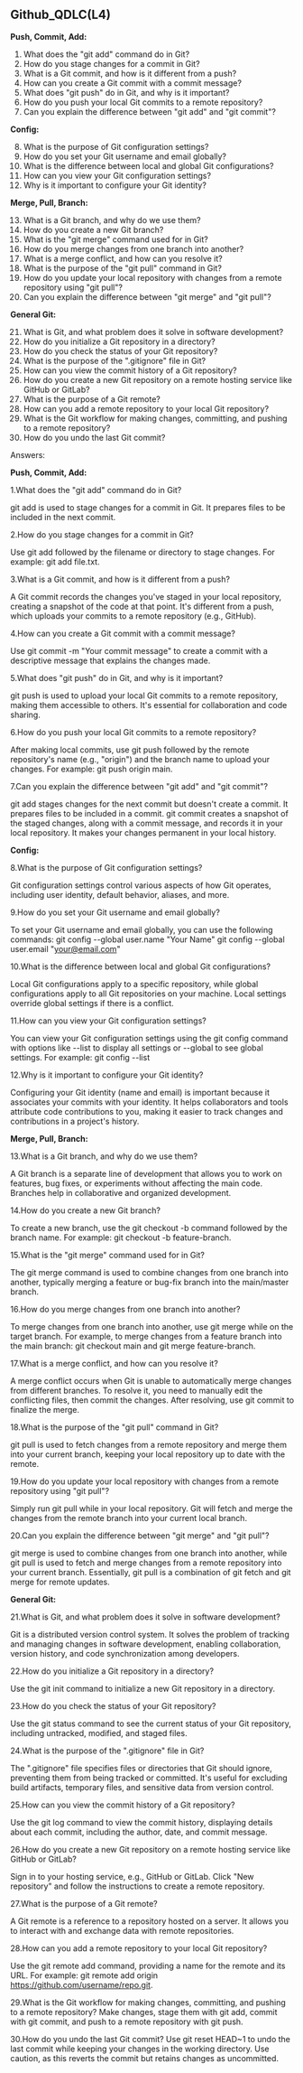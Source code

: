 ## Github_QDLC(L4)

**Push, Commit, Add:**

1. What does the "git add" command do in Git?
2. How do you stage changes for a commit in Git?
3. What is a Git commit, and how is it different from a push?
4. How can you create a Git commit with a commit message?
5. What does "git push" do in Git, and why is it important?
6. How do you push your local Git commits to a remote repository?
7. Can you explain the difference between "git add" and "git commit"?

**Config:**

8. What is the purpose of Git configuration settings?
9. How do you set your Git username and email globally?
10. What is the difference between local and global Git configurations?
11. How can you view your Git configuration settings?
12. Why is it important to configure your Git identity?

**Merge, Pull, Branch:**

13. What is a Git branch, and why do we use them?
14. How do you create a new Git branch?
15. What is the "git merge" command used for in Git?
16. How do you merge changes from one branch into another?
17. What is a merge conflict, and how can you resolve it?
18. What is the purpose of the "git pull" command in Git?
19. How do you update your local repository with changes from a remote repository using "git pull"?
20. Can you explain the difference between "git merge" and "git pull"?

**General Git:**

21. What is Git, and what problem does it solve in software development?
22. How do you initialize a Git repository in a directory?
23. How do you check the status of your Git repository?
24. What is the purpose of the ".gitignore" file in Git?
25. How can you view the commit history of a Git repository?
26. How do you create a new Git repository on a remote hosting service like GitHub or GitLab?
27. What is the purpose of a Git remote?
28. How can you add a remote repository to your local Git repository?
29. What is the Git workflow for making changes, committing, and pushing to a remote repository?
30. How do you undo the last Git commit?


Answers:


**Push, Commit, Add:**

1.What does the "git add" command do in Git?

git add is used to stage changes for a commit in Git. It prepares files to be included in the next commit.

2.How do you stage changes for a commit in Git?

Use git add followed by the filename or directory to stage changes. For example: git add file.txt.

3.What is a Git commit, and how is it different from a push?

A Git commit records the changes you've staged in your local repository, creating a snapshot of the code at that point. It's different from a push, which uploads your commits to a remote repository (e.g., GitHub).

4.How can you create a Git commit with a commit message?

Use git commit -m "Your commit message" to create a commit with a descriptive message that explains the changes made.

5.What does "git push" do in Git, and why is it important?

git push is used to upload your local Git commits to a remote repository, making them accessible to others. It's essential for collaboration and code sharing.

6.How do you push your local Git commits to a remote repository?

After making local commits, use git push followed by the remote repository's name (e.g., "origin") and the branch name to upload your changes. For example: git push origin main.

7.Can you explain the difference between "git add" and "git commit"?

git add stages changes for the next commit but doesn't create a commit. It prepares files to be included in a commit.
git commit creates a snapshot of the staged changes, along with a commit message, and records it in your local repository. It makes your changes permanent in your local history.


**Config:**

8.What is the purpose of Git configuration settings?

Git configuration settings control various aspects of how Git operates, including user identity, default behavior, aliases, and more.

9.How do you set your Git username and email globally?

To set your Git username and email globally, you can use the following commands:
git config --global user.name "Your Name"
git config --global user.email "your@email.com"

10.What is the difference between local and global Git configurations?

Local Git configurations apply to a specific repository, while global configurations apply to all Git repositories on your machine. Local settings override global settings if there is a conflict.

11.How can you view your Git configuration settings?

You can view your Git configuration settings using the git config command with options like --list to display all settings or --global to see global settings. For example:
git config --list

12.Why is it important to configure your Git identity?

Configuring your Git identity (name and email) is important because it associates your commits with your identity. It helps collaborators and tools attribute code contributions to you, making it easier to track changes and contributions in a project's history.

**Merge, Pull, Branch:**

13.What is a Git branch, and why do we use them?

A Git branch is a separate line of development that allows you to work on features, bug fixes, or experiments without affecting the main code. Branches help in collaborative and organized development.

14.How do you create a new Git branch?

To create a new branch, use the git checkout -b command followed by the branch name. For example: git checkout -b feature-branch.

15.What is the "git merge" command used for in Git?

The git merge command is used to combine changes from one branch into another, typically merging a feature or bug-fix branch into the main/master branch.

16.How do you merge changes from one branch into another?

To merge changes from one branch into another, use git merge while on the target branch. For example, to merge changes from a feature branch into the main branch: git checkout main and git merge feature-branch.

17.What is a merge conflict, and how can you resolve it?

A merge conflict occurs when Git is unable to automatically merge changes from different branches. To resolve it, you need to manually edit the conflicting files, then commit the changes. After resolving, use git commit to finalize the merge.

18.What is the purpose of the "git pull" command in Git?

git pull is used to fetch changes from a remote repository and merge them into your current branch, keeping your local repository up to date with the remote.

19.How do you update your local repository with changes from a remote repository using "git pull"?

Simply run git pull while in your local repository. Git will fetch and merge the changes from the remote branch into your current local branch.

20.Can you explain the difference between "git merge" and "git pull"?

git merge is used to combine changes from one branch into another, while git pull is used to fetch and merge changes from a remote repository into your current branch. Essentially, git pull is a combination of git fetch and git merge for remote updates.

**General Git:**

21.What is Git, and what problem does it solve in software development?

Git is a distributed version control system. It solves the problem of tracking and managing changes in software development, enabling collaboration, version history, and code synchronization among developers.

22.How do you initialize a Git repository in a directory?

Use the git init command to initialize a new Git repository in a directory.

23.How do you check the status of your Git repository?

Use the git status command to see the current status of your Git repository, including untracked, modified, and staged files.

24.What is the purpose of the ".gitignore" file in Git?

The ".gitignore" file specifies files or directories that Git should ignore, preventing them from being tracked or committed. It's useful for excluding build artifacts, temporary files, and sensitive data from version control.

25.How can you view the commit history of a Git repository?

Use the git log command to view the commit history, displaying details about each commit, including the author, date, and commit message.

26.How do you create a new Git repository on a remote hosting service like GitHub or GitLab?

Sign in to your hosting service, e.g., GitHub or GitLab.
Click "New repository" and follow the instructions to create a remote repository.

27.What is the purpose of a Git remote?

A Git remote is a reference to a repository hosted on a server. It allows you to interact with and exchange data with remote repositories.

28.How can you add a remote repository to your local Git repository?

Use the git remote add command, providing a name for the remote and its URL. For example: git remote add origin https://github.com/username/repo.git.

29.What is the Git workflow for making changes, committing, and pushing to a remote repository?
Make changes, stage them with git add, commit with git commit, and push to a remote repository with git push.

30.How do you undo the last Git commit?
Use git reset HEAD~1 to undo the last commit while keeping your changes in the working directory. Use caution, as this reverts the commit but retains changes as uncommitted.